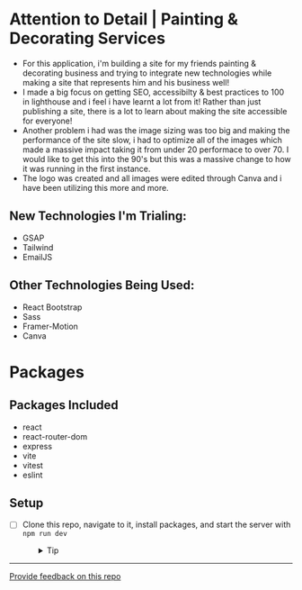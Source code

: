 # Attention to Detail | Painting & Decorating Services

- For this application, i'm building a site for my friends painting & decorating business and trying to integrate new technologies while making a site that represents him and his business well!
- I made a big focus on getting SEO, accessibilty & best practices to 100 in lighthouse and i feel i have learnt a lot from it! Rather than just publishing a site, there is a lot to learn about making the site accessible for everyone!
- Another problem i had was the image sizing was too big and making the performance of the site slow, i had to optimize all of the images which made a massive impact taking it from under 20 performace to over 70. I would like to get this into the 90's but this was a massive change to how it was running in the first instance.
- The logo was created and all images were edited through Canva and i have been utilizing this more and more. 

## New Technologies I'm Trialing:
- GSAP
- Tailwind
- EmailJS

## Other Technologies Being Used:
- React Bootstrap
- Sass
- Framer-Motion
- Canva

# Packages 

## Packages Included
- react
- react-router-dom
- express
- vite
- vitest
- eslint

## Setup

- [ ] Clone this repo, navigate to it, install packages, and start the server with `npm run dev`
  <details style="padding-left: 2em">
    <summary>Tip</summary>

    ```sh
    npm install
    npm run dev
    ```
  </details>

---
[Provide feedback on this repo](https://docs.google.com/forms/d/e/1FAIpQLSfw4FGdWkLwMLlUaNQ8FtP2CTJdGDUv6Xoxrh19zIrJSkvT4Q/viewform?usp=pp_url&entry.1958421517=boilerplate-react)
